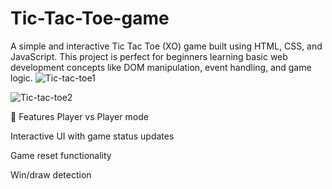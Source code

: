 # Tic-Tac-Toe-game
A simple and interactive Tic Tac Toe (XO) game built using HTML, CSS, and JavaScript. This project is perfect for beginners learning basic web development concepts like DOM manipulation, event handling, and game logic.
 ![Tic-tac-toe1](https://github.com/user-attachments/assets/b3aceea1-f558-4990-8ed6-093149475758)


![Tic-tac-toe2](https://github.com/user-attachments/assets/3ffa2eab-57fb-4eac-abe6-f69ca1a2a63e)

🚀 Features
Player vs Player mode

Interactive UI with game status updates

Game reset functionality

Win/draw detection
